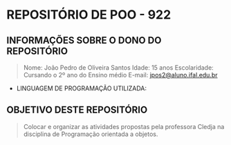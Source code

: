 # REPOSITÓRIO DE POO - 922

## INFORMAÇÕES SOBRE O DONO DO REPOSITÓRIO
> Nome: João Pedro de Oliveira Santos 
> Idade: 15 anos 
> Escolaridade: Cursando o 2º ano do Ensino médio
> E-mail: jpos2@aluno.ifal.edu.br

- LINGUAGEM DE PROGRAMAÇÃO UTILIZADA: 
<picture>
    <source media = "(prefers-color-scheme: dark)" srcset =  https://www.infoescola.com/wp-content/uploads/2011/03/java.jpg>
    <source media = "(prefers-color-scheme: light)" srcset =  https://www.infoescola.com/wp-content/uploads/2011/03/java.jpg>
</picture>

## OBJETIVO DESTE REPOSITÓRIO 
> Colocar e organizar as atividades propostas pela professora Cledja na disciplina de Programação orientada a objetos.
